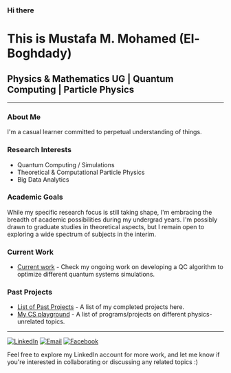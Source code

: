 ### Hi there

# This is Mustafa M. Mohamed (El-Boghdady)

## Physics & Mathematics UG | Quantum Computing | Particle Physics

---

### About Me

I'm a casual learner committed to perpetual understanding of things.  

### Research Interests

- Quantum Computing / Simulations 
- Theoretical & Computational Particle Physics 
- Big Data Analytics

### Academic Goals

While my specific research focus is still taking shape, I'm embracing the breadth of academic possibilities during my undergrad years. I'm possibly drawn to graduate studies in theoretical aspects, but I remain open to exploring a wide spectrum of subjects in the interim.

### Current Work

- [Current work](#current-projects-repo-link) - Check my ongoing work on developing a QC algorithm to optimize different quantum systems simulations.

### Past Projects

- [List of Past Projects](https://github.com/stars/m-boghdady/lists/comp-physics-applied-ml) - A list of my completed projects here.
- [My CS playground](https://github.com/stars/m-boghdady/lists/cs) - A list of programs/projects on different physics-unrelated topics.

---

[![LinkedIn](https://img.icons8.com/color/48/000000/linkedin.png)](https://www.linkedin.com/in/mustafa-m-mohamed-el-boghdady) [![Email](https://img.icons8.com/color/48/000000/email-sign.png)](mailto:mustafa_elboghdady@aucegypt.edu) [![Facebook](https://img.icons8.com/color/48/000000/facebook.png)](https://www.facebook.com/bo8daady)

Feel free to explore my LinkedIn account for more work, and let me know if you're interested in collaborating or discussing any related topics :) 



